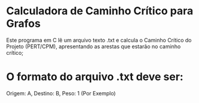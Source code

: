 # Calculadora de Caminho Crítico para Grafos
Este programa em C lê um arquivo texto .txt e calcula o Caminho Crítico do Projeto (PERT/CPM), apresentando as arestas que estarão no caminho crítico;

# O formato do arquivo .txt deve ser:
Origem: A, Destino: B, Peso: 1 (Por Exemplo)
